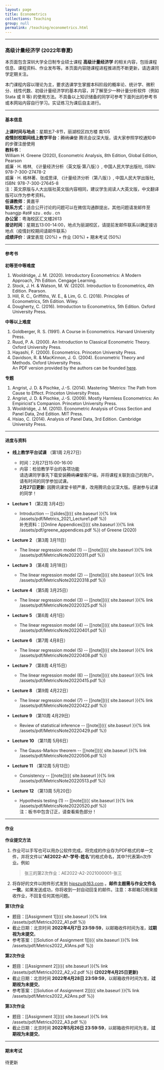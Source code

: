 ```yaml
---
layout: page
title: Econometrics
collections: Teaching
group: null
permalink: /teaching/econometrics.html
---
```


---
### 高级计量经济学 (2022年春夏)

本页面包含深圳大学全日制专业硕士课程 **高级计量经济学** 的相关内容，包括课程信息、课程资料、作业发布等。本页面内容随课程进程推进而不断更新，请选课同学定期关注。

本门课程内容以理论为主，要求选课学生掌握本科阶段的概率论、统计学、微积分、线性代数、初级计量经济学的基本内容，并了解至少一种计量分析软件（例如 Stata 或 R 等) 的使用方法。不具备以上知识储备的同学可参考下面列出的参考书或本网站内容自行学习。实证练习为课后自主进行。   

---
#### 基本信息

**上课时间与地点**：星期五7-8节，丽湖校区四方楼 南105    
**疫情封校期间线上教学平台**：~~腾讯课堂~~ 腾讯会议深大版，请大家参照学校通知中的步骤注册使用   
**教科书**：   
William H. Greene (2020), Econometric Analysis, 8th Edition, Global Edition, Pearson   
威廉 · H. 格林, 《计量经济分析（英文版·第八版）》, 中国人民大学出版社, ISBN: 978-7-300-27478-2    
威廉 · H. 格林著、张成思译, 《计量经济分析（第八版）》, 中国人民大学出版社, ISBN: 978-7-300-27645-8    
注：英文原版与人大出版社英文版内容相同，建议学生阅读人大英文版，中文翻译版可以作为参考资料。      
**任课教师**：黄嘉平    
**联系方式**：适合公开讨论的问题可以在微信沟通群提出，其他问题请发邮件至 huangjp #at# szu . edu . cn   
**办公室**：粤海校区汇文楼2613   
**接访时间**：星期五13:00-14:00，地点为丽湖校区，请提前发邮件联系以确定接访地点（疫情封校期间请邮件联系）      
**成绩评价**：课堂表现 (20%) + 作业 (30%) + 期末考试 (50%)

---
#### 参考书
**初等至中等难度**   
1. Wooldridge, J. M. (2020). Introductory Econometrics: A Modern Approach, 7th Edition. Cengage Learning.   
2. Stock, J. H. & Watson, M. W. (2020). Introduction to Econometrics, 4th Edition. Pearson.   
3. Hill, R. C., Griffiths, W. E., & Lim, G. C. (2018). Principles of Econometrics, 5th Edition. Wiley.   
4. Dougherty, C. (2016). Introduction to Econometrics, 5th Edition. Oxford University Press.   

**中等以上难度**   
1. Goldberger, R. S. (1991). A Course in Econometrics. Harvard University Press.   
2. Ruud, P. A. (2000). An Introduction to Classical Econometric Theory. Oxford University Press.   
3. Hayashi, F. (2000). Econometrics. Princeton University Press.   
4. Davidson, R. & MacKinnon, J. G. (2004). Econometric Theory and Methods. Oxford University Press.   
   An PDF version provided by the authors can be founded [here](http://qed.econ.queensu.ca/ETM/ETM-davidson-mackinnon-2021.pdf).

**专题**
1. Angrist, J. D. & Pischke, J.-S. (2014). Mastering 'Metrics: The Path from Cause to Effect. Princeton University Press.   
2. Angrist, J. D. & Pischke, J.-S. (2009). Mostly Harmless Econometrics: An Empiricist's Companion. Princeton University Press.   
3. Wooldridge, J. M. (2010). Econometric Analysis of Cross Section and Panel Data, 2nd Edition. MIT Press.   
4. Hsiao, C. (2014). Analysis of Panel Data, 3rd Edition. Cambridge University Press.   

---
#### 进度与资料

* **线上教学平台试课** （第1周 2月27日）   
  - 时间：2月27日15:00-16:00
  - 内容：检验教学平台的各项功能   
    请选课同学事先下载安装~~腾讯课堂~~客户端，并将课程关联到自己的账户。请有时间的同学参加试课。   
    **2月27日更新**: 因腾讯课堂卡顿严重，改用腾讯会议深大版。感谢参与试课的同学！

* **Lecture 1** （第2周 3月4日）
  - Introduction -- [[slides]]({{ site.baseurl }}{% link /assets/pdf/Metrics_2021_Lecture1.pdf %})    
    补充资料：[[Online Appendices]]({{ site.baseurl }}{% link /assets/pdf/greene_appendices.pdf %}) of Greene (2020)   

* **Lecture 2** （第3周 3月11日）  
  - The linear regression model (1) -- [[note]]({{ site.baseurl }}{% link /assets/pdf/MetricsNote20220311.pdf %})    

* **Lecture 3** （第4周 3月18日）  
  - The linear regression model (2) -- [[note]]({{ site.baseurl }}{% link /assets/pdf/MetricsNote20220318.pdf %})    

* **Lecture 4** （第5周 3月25日）  
  - The linear regression model (3) -- [[note]]({{ site.baseurl }}{% link /assets/pdf/MetricsNote20220325.pdf %})    

* **Lecture 5** （第6周 4月1日）  
  - The linear regression model (4) -- [[note]]({{ site.baseurl }}{% link /assets/pdf/MetricsNote20220401.pdf %})    

* **Lecture 6** （第7周 4月8日）  
  - The linear regression model (5) -- [[note]]({{ site.baseurl }}{% link /assets/pdf/MetricsNote20220408.pdf %})    

* **Lecture 7** （第8周 4月15日）  
  - The linear regression model (6) -- [[note]]({{ site.baseurl }}{% link /assets/pdf/MetricsNote20220415.pdf %})    

* **Lecture 8** （第9周 4月22日）  
  - The linear regression model (7) -- [[note]]({{ site.baseurl }}{% link /assets/pdf/MetricsNote20220422.pdf %})   

* **Lecture 9** （第10周 4月29日）  
  - Review of statistical inference -- [[note]]({{ site.baseurl }}{% link /assets/pdf/MetricsNote20220429.pdf %})   

* **Lecture 10** （第11周 5月6日）   
  - The Gauss-Markov theorem -- [[note]]({{ site.baseurl }}{% link /assets/pdf/MetricsNote20220506.pdf %})    

* **Lecture 11** （第12周 5月13日）   
  - Consistency -- [[note]]({{ site.baseurl }}{% link /assets/pdf/MetricsNote20220513.pdf %})    

* **Lecture 12** （第13周 5月20日）   
  - Hypothesis testing (1) -- [[note]]({{ site.baseurl }}{% link /assets/pdf/MetricsNote20220520.pdf %})   
    注：板书中包含订正，请查看紫色部分！    



---
#### 作业

**作业提交方法**   
1. 作业可以手写也可以用办公软件完成。将完成的作业存为PDF格式的单一文件，并将文件以“**AE2022-A?-学号-姓名**”的格式命名，其中?代表第n次作业。例如    
    > 张三的第2次作业：AE2022-A2-2021000001-张三   

2. 将存好的文件以附件形式发到 hjpszu@163.com 。**邮件主题需与作业文件名一致**。如果发送成功，你将收到一封自动回复的邮件。注意：本邮箱只用来接收作业，不回复任何其他问题。   


**第1次作业**   
  - 题目：[[Assignment 1]]({{ site.baseurl }}{% link /assets/pdf/Metrics2022_A1.pdf %})   
  - 截止日期：北京时间 **2022年4月7日 23:59:59**，以邮箱收件时间为准，**过期视为未提交**。
  - 参考答案：[[Solution of Assignment 1]]({{ site.baseurl }}{% link /assets/pdf/Metrics2022_A1Ans.pdf %})   

**第2次作业**    
  - 题目：[[Assignment 2]]({{ site.baseurl }}{% link /assets/pdf/Metrics2022_A2_v2.pdf %})  **(2022年4月25日更新)**    
  - 截止日期：北京时间 **2022年4月28日 23:59:59**，以邮箱收件时间为准，**过期视为未提交**。   
  - 参考答案：[[Solution of Assignment 2]]({{ site.baseurl }}{% link /assets/pdf/Metrics2022_A2Ans.pdf %})   

**第3次作业**   
  - 题目：[[Assignment 3]]({{ site.baseurl }}{% link /assets/pdf/Metrics2022_A3.pdf %})   
  - 截止日期：北京时间 **2022年5月26日 23:59:59**，以邮箱收件时间为准，**过期视为未提交**。   


---
#### 期末考试

待更新

